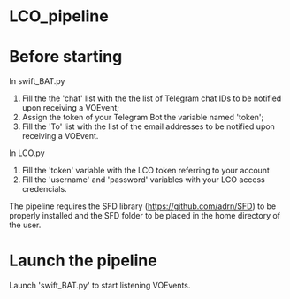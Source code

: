 # LCO_pipeline

# Before starting

In swift_BAT.py

1. Fill the the 'chat' list with the the list of Telegram chat IDs to be notified upon receiving a VOEvent;
2. Assign the token of your Telegram Bot the variable named 'token';
3. Fill the 'To' list with the list of the email addresses to be notified upon receiving a VOEvent.

In LCO.py

1. Fill the 'token' variable with the LCO token referring to your account
2. Fill the 'username' and 'password' variables with your LCO access credencials.

The pipeline requires the SFD library (https://github.com/adrn/SFD) to be properly installed and the SFD folder to be placed in the home directory of the user.

# Launch the pipeline
Launch 'swift_BAT.py' to start listening VOEvents.
